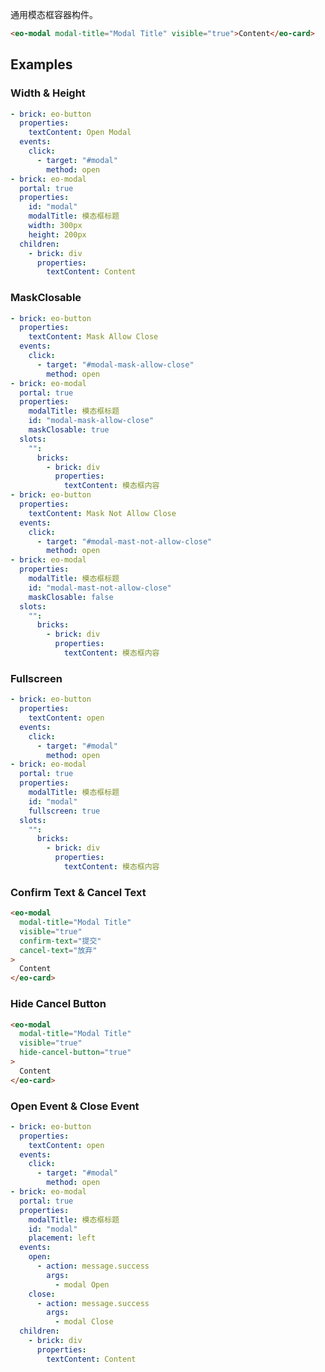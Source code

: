 通用模态框容器构件。

```html preview minHeight="320px"
<eo-modal modal-title="Modal Title" visible="true">Content</eo-card>
```

## Examples

### Width & Height

```yaml preview minHeight="320px"
- brick: eo-button
  properties:
    textContent: Open Modal
  events:
    click:
      - target: "#modal"
        method: open
- brick: eo-modal
  portal: true
  properties:
    id: "modal"
    modalTitle: 模态框标题
    width: 300px
    height: 200px
  children:
    - brick: div
      properties:
        textContent: Content
```

### MaskClosable

```yaml preview minHeight="320px"
- brick: eo-button
  properties:
    textContent: Mask Allow Close
  events:
    click:
      - target: "#modal-mask-allow-close"
        method: open
- brick: eo-modal
  portal: true
  properties:
    modalTitle: 模态框标题
    id: "modal-mask-allow-close"
    maskClosable: true
  slots:
    "":
      bricks:
        - brick: div
          properties:
            textContent: 模态框内容
- brick: eo-button
  properties:
    textContent: Mask Not Allow Close
  events:
    click:
      - target: "#modal-mast-not-allow-close"
        method: open
- brick: eo-modal
  properties:
    modalTitle: 模态框标题
    id: "modal-mast-not-allow-close"
    maskClosable: false
  slots:
    "":
      bricks:
        - brick: div
          properties:
            textContent: 模态框内容
```

### Fullscreen

```yaml preview minHeight="320px"
- brick: eo-button
  properties:
    textContent: open
  events:
    click:
      - target: "#modal"
        method: open
- brick: eo-modal
  portal: true
  properties:
    modalTitle: 模态框标题
    id: "modal"
    fullscreen: true
  slots:
    "":
      bricks:
        - brick: div
          properties:
            textContent: 模态框内容
```

### Confirm Text & Cancel Text

```html preview minHeight="320px"
<eo-modal
  modal-title="Modal Title"
  visible="true"
  confirm-text="提交"
  cancel-text="放弃"
>
  Content
</eo-card>
```

### Hide Cancel Button

```html preview minHeight="320px"
<eo-modal
  modal-title="Modal Title"
  visible="true"
  hide-cancel-button="true"
>
  Content
</eo-card>
```

### Open Event & Close Event

```yaml preview minHeight="320px"
- brick: eo-button
  properties:
    textContent: open
  events:
    click:
      - target: "#modal"
        method: open
- brick: eo-modal
  portal: true
  properties:
    modalTitle: 模态框标题
    id: "modal"
    placement: left
  events:
    open:
      - action: message.success
        args:
          - modal Open
    close:
      - action: message.success
        args:
          - modal Close
  children:
    - brick: div
      properties:
        textContent: Content
```
